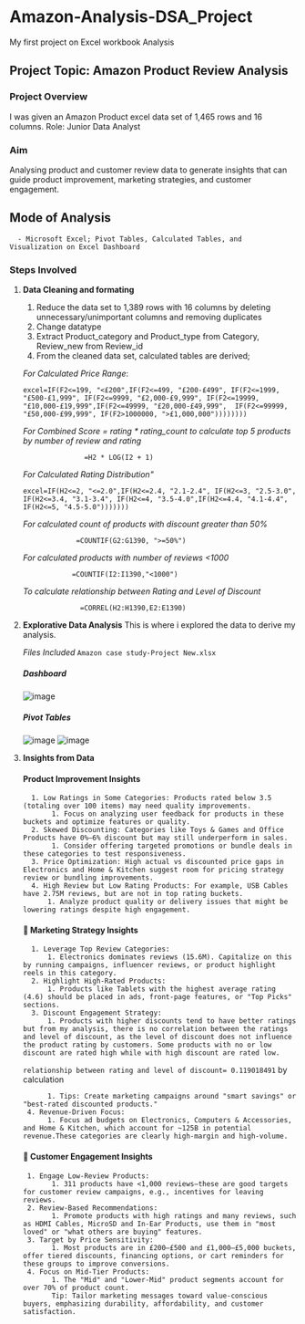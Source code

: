 # Amazon-Analysis-DSA_Project
My first project on Excel workbook Analysis

 ## Project Topic: Amazon Product Review Analysis
 ### Project Overview
 I was given an Amazon Product excel data set of 1,465 rows and 16 columns.
 Role: Junior Data Analyst
 ### Aim 
 Analysing product and customer review data to generate insights that can guide product improvement, marketing strategies, and customer engagement.
 
 ## Mode of Analysis
      - Microsoft Excel; Pivot Tables, Calculated Tables, and Visualization on Excel Dashboard
 ### Steps Involved
  1. **Data Cleaning and formating**
      1. Reduce the data set to 1,389 rows with 16 columns by deleting unnecessary/unimportant columns and removing duplicates
      2. Change datatype
      3. Extract Product_category and Product_type from Category, Review_new from Review_id
      4. From the cleaned data set, calculated tables are derived;

       *For Calculated Price Range*:
             <pre>
            ```excel=IF(F2<=199, "<£200",IF(F2<=499, "£200-£499",
             IF(F2<=1999, "£500-£1,999", IF(F2<=9999, "£2,000-£9,999",
             IF(F2<=19999, "£10,000-£19,999",IF(F2<=49999, "£20,000-£49,999", 
             IF(F2<=99999, "£50,000-£99,999", IF(F2>1000000, ">£1,000,000")))))))) ```
         </pre>

        *For Combined Score = rating * rating_count to calculate top 5 products by number of review and rating*

                        =H2 * LOG(I2 + 1) 

        *For Calculated Rating Distribution"*
                <pre>
                ``` excel=IF(H2<=2, "<=2.0",IF(H2<=2.4, "2.1-2.4",
                    IF(H2<=3, "2.5-3.0", IF(H2<=3.4, "3.1-3.4",
                    IF(H2<=4, "3.5-4.0",IF(H2<=4.4, "4.1-4.4", IF(H2<=5, "4.5-5.0"))))))) ```
                </pre>
                
        *For calculated count of products with discount greater than 50%*

                      =COUNTIF(G2:G1390, ">=50%")
     
        *For calculated products with number of reviews <1000*

                     =COUNTIF(I2:I1390,"<1000")

        *To calculate relationship between Rating and Level of Discount*

                       =CORREL(H2:H1390,E2:E1390)
     
   2. **Explorative Data Analysis**
          This is where i explored the data to derive my analysis.

      *Files Included*
           `Amazon case study-Project New.xlsx`

       ##### Dashboard
        ![image](https://github.com/user-attachments/assets/e904e763-2c97-45bd-b6df-518271fccf10)
       ##### Pivot Tables
        ![image](https://github.com/user-attachments/assets/5634429a-bd59-460c-bded-cf26e2a5409e)
        ![image](https://github.com/user-attachments/assets/9a7ed91b-ac70-423d-9bcd-7e5e8136b96d)

   3.  **Insights from Data**

        #### Product Improvement Insights
             1. Low Ratings in Some Categories: Products rated below 3.5 (totaling over 100 items) may need quality improvements.
                  1. Focus on analyzing user feedback for products in these buckets and optimize features or quality.
             2. Skewed Discounting: Categories like Toys & Games and Office Products have 0%–6% discount but may still underperform in sales.
                  1. Consider offering targeted promotions or bundle deals in these categories to test responsiveness.
             3. Price Optimization: High actual vs discounted price gaps in Electronics and Home & Kitchen suggest room for pricing strategy review or bundling improvements.
             4. High Review but Low Rating Products: For example, USB Cables have 2.75M reviews, but are not in top rating buckets.
                 1. Analyze product quality or delivery issues that might be lowering ratings despite high engagement.
           
       #### 📢 Marketing Strategy Insights
             1. Leverage Top Review Categories:
                 1. Electronics dominates reviews (15.6M). Capitalize on this by running campaigns, influencer reviews, or product highlight reels in this category.
             2. Highlight High-Rated Products:
                 1. Products like Tablets with the highest average rating (4.6) should be placed in ads, front-page features, or "Top Picks" sections.
             3. Discount Engagement Strategy:
                 1. Products with higher discounts tend to have better ratings but from my analysis, there is no correlation between the ratings and level of discount, as the level of discount does not influence the product rating by customers. Some products with no or low discount are rated high while with high discount are rated low.
      
          `relationship between rating and level of discount= 0.119018491` by calculation

                 1. Tips: Create marketing campaigns around "smart savings" or "best-rated discounted products."
            4. Revenue-Driven Focus:
                 1. Focus ad budgets on Electronics, Computers & Accessories, and Home & Kitchen, which account for ~125B in potential revenue.These categories are clearly high-margin and high-volume.

       #### 👥 Customer Engagement Insights
            1. Engage Low-Review Products:
                  1. 311 products have <1,000 reviews—these are good targets for customer review campaigns, e.g., incentives for leaving reviews.
            2. Review-Based Recommendations:
                  1. Promote products with high ratings and many reviews, such as HDMI Cables, MicroSD and In-Ear Products, use them in "most loved" or "what others are buying" features.
            3. Target by Price Sensitivity:
                  1. Most products are in £200–£500 and £1,000–£5,000 buckets, offer tiered discounts, financing options, or cart reminders for these groups to improve conversions.
            4. Focus on Mid-Tier Products:
                  1. The "Mid" and "Lower-Mid" product segments account for over 70% of product count.
                  Tip: Tailor marketing messages toward value-conscious buyers, emphasizing durability, affordability, and customer satisfaction.

        

 


  
      

          

      
          
      
